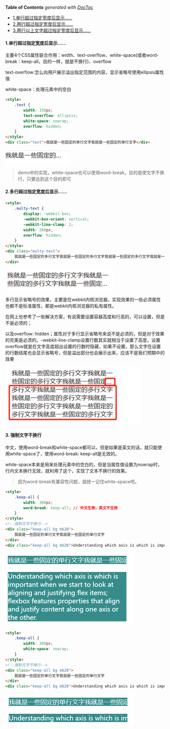 <!-- START doctoc generated TOC please keep comment here to allow auto update -->
<!-- DON'T EDIT THIS SECTION, INSTEAD RE-RUN doctoc TO UPDATE -->
**Table of Contents**  *generated with [DocToc](https://github.com/thlorenz/doctoc)*

- [1.单行超过指定宽度后显示……](#1%E5%8D%95%E8%A1%8C%E8%B6%85%E8%BF%87%E6%8C%87%E5%AE%9A%E5%AE%BD%E5%BA%A6%E5%90%8E%E6%98%BE%E7%A4%BA)
- [2.两行超过指定宽度后显示……](#2%E4%B8%A4%E8%A1%8C%E8%B6%85%E8%BF%87%E6%8C%87%E5%AE%9A%E5%AE%BD%E5%BA%A6%E5%90%8E%E6%98%BE%E7%A4%BA)
- [3.两行以上文字超过指定宽度后显示……](#3%E4%B8%A4%E8%A1%8C%E4%BB%A5%E4%B8%8A%E6%96%87%E5%AD%97%E8%B6%85%E8%BF%87%E6%8C%87%E5%AE%9A%E5%AE%BD%E5%BA%A6%E5%90%8E%E6%98%BE%E7%A4%BA)

<!-- END doctoc generated TOC please keep comment here to allow auto update -->

#### 1.单行超过指定宽度后显示……

主要4个CSS属性联合作用：width、text-overflow、white-space(或者word-break：keep-all，目的一样，就是不换行)、overflow

text-overflow:怎么向用户展示溢出指定范围的内容，显示省略号使用ellipsis属性值

white-space：处理元素中的空白

```html
<style>
    .text {
        width: 150px;
        text-overflow: ellipsis;
        white-space: nowrap;
        overflow: hidden;
    }
</style>
<div class="text">我就是一些固定的单行文字我就是一些固定的单行文字</div>
```

![单行文本超过指定宽度后显示省略号](./images/i2.png)

> demo中的实现，white-space也可以使用word-break，目的是使文字不换行，只要达到这个目的即可

#### 2.多行超过指定宽度后显示……

```html
<style>
    .multy-text {
        display: -webkit-box;
        -webkit-box-orient: vertical;
        -webkit-line-clamp: 2;
        width: 260px;
        overflow: hidden;
    }
</style>
<div class="multy-text">
    我就是一些固定的多行文字我就是一些固定的多行文字我就是一些固定的多行文字我就是一些固定的多行文字我就是一些固定的多行文字我就是一些固定的多行文字我就是一些固定的多行文字我就是一些固定的多行文字
</div>
```

![多行超过指定宽度后显示……](./images/i3.png)

多行显示省略号的效果，主要是在webkit内核浏览器，实现效果的一些必须属性也都不是标准属性，都是webkit内核浏览器的私有属性。

在网上也参考了一些解决方案，有说需要设置容器高度和行高的，可以设置，但是不是必须的；

以及overflow: hidden；属性对于多行显示省略号来说不是必须的，但是对于效果的完美是必须的。-webkit-line-clamp设置行数其实就相当于设置了高度，设置overflow就是在文字高度超出设置的行数时隐藏，如果不设置，那么文字在设置的行数结尾也会显示省略号，但是溢出部分也会展示出来，应该不是我们预期中的效果

![不设置overflow:hidden溢出部分也会正常显示](./images/i4.png)

#### 3. 强制文字不换行

中文，使用word-break和white-space都可以，但是如果是英文的话，就只能使用white-space了，使用word-break: keep-all是无效的。

white-space本来是用来处理元素中的空白的，但是当属性值设置为nowrap时，行内文本换行无效，就利用了这个，实现了文本不换行的效果。

> 因为word-break有兼容性问题，就统一记住white-space吧。

```html
<style>
    .keep-all {
        width: 300px;
        word-break: keep-all; // 中文生效，英文不生效
    }
</style>
<!--强制文字不换行-->
<div class="keep-all bg mb20">
    我就是一些固定的单行文字我就是一些固定的单行文字
</div>
<div class="keep-all bg mb20">Understanding which axis is which is important when we start to look at aligning and justifying flex items; flexbox features properties that align and justify content along one axis or the other.</div>
```

![word-break: keep-all中文生效，英文无效](./images/i5.png)

```html
<style>
    .keep-all {
        width: 300px;
        white-space: nowrap;
    }
</style>
<!--强制文字不换行-->
<div class="keep-all bg mb20">
    我就是一些固定的单行文字我就是一些固定的单行文字
</div>
<div class="keep-all bg mb20">Understanding which axis is which is important when we start to look at aligning and justifying flex items; flexbox features properties that align and justify content along one axis or the other.</div>
```

![white-space中英文都生效](./images/i6.png)